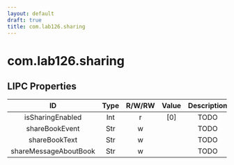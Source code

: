 ```yaml
---
layout: default
draft: true
title: com.lab126.sharing
---
```


# com.lab126.sharing

## LIPC Properties

| ID                    | Type | R/W/RW | Value | Description |
|:---------------------:|:----:|:------:|:-----:|:-----------:|
| isSharingEnabled      | Int  | r      | [0]   | TODO        |
| shareBookEvent        | Str  | w      |       | TODO        |
| shareBookText         | Str  | w      |       | TODO        |
| shareMessageAboutBook | Str  | w      |       | TODO        |